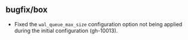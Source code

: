 ## bugfix/box

* Fixed the `wal_queue_max_size` configuration option not being applied during
  the initial configuration (gh-10013).
